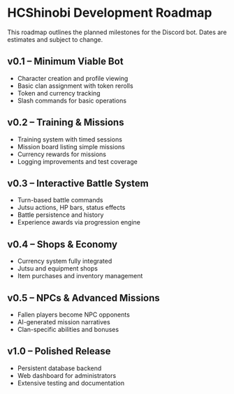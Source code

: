 # HCShinobi Development Roadmap

This roadmap outlines the planned milestones for the Discord bot. Dates are estimates and subject to change.

## v0.1 – Minimum Viable Bot
- Character creation and profile viewing
- Basic clan assignment with token rerolls
- Token and currency tracking
- Slash commands for basic operations

## v0.2 – Training & Missions
- Training system with timed sessions
- Mission board listing simple missions
- Currency rewards for missions
- Logging improvements and test coverage

## v0.3 – Interactive Battle System
- Turn-based battle commands
- Jutsu actions, HP bars, status effects
- Battle persistence and history
- Experience awards via progression engine

## v0.4 – Shops & Economy
- Currency system fully integrated
- Jutsu and equipment shops
- Item purchases and inventory management

## v0.5 – NPCs & Advanced Missions
- Fallen players become NPC opponents
- AI-generated mission narratives
- Clan-specific abilities and bonuses

## v1.0 – Polished Release
- Persistent database backend
- Web dashboard for administrators
- Extensive testing and documentation

